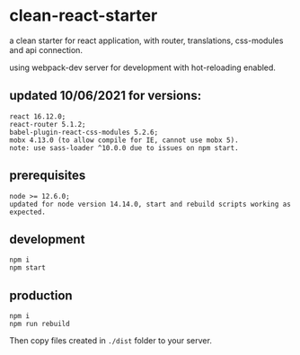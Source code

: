 # clean-react-starter
a clean starter for react application, with router, translations, css-modules and api connection.

using webpack-dev server for development with hot-reloading enabled.

updated 10/06/2021 for versions:
------------
```
react 16.12.0; 
react-router 5.1.2; 
babel-plugin-react-css-modules 5.2.6; 
mobx 4.13.0 (to allow compile for IE, cannot use mobx 5).
note: use sass-loader ^10.0.0 due to issues on npm start.
```
prerequisites
------------
```
node >= 12.6.0;
updated for node version 14.14.0, start and rebuild scripts working as expected.
```
development
-----------
```
npm i
npm start
```

production
----------
```
npm i
npm run rebuild
```

Then copy files created in `./dist` folder to your server.

